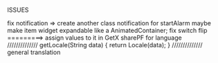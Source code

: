 ISSUES



fix notification  => create another class notification for startAlarm maybe
make item widget expandable like a AnimatedContainer;
fix switch flip =========> assign values to it in GetX 
sharePF for language  
////////////// 
getLocale<Locale>(String data) {
    return Locale(data);
}
//////////////
general translation





